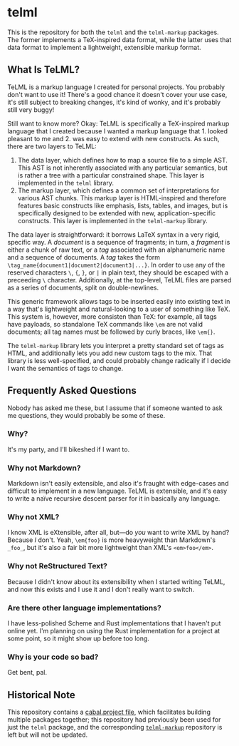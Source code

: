 # telml

This is the repository for both the `telml` and the `telml-markup`
packages. The former implements a TeX-inspired data format, while the
latter uses that data format to implement a lightweight, extensible
markup format.

## What Is TeLML?

TeLML is a markup language I created for personal projects. You
probably don't want to use it! There's a good chance it doesn't cover
your use case, it's still subject to breaking changes, it's kind of
wonky, and it's probably still very buggy!

Still want to know more? Okay: TeLML is specifically a TeX-inspired
markup language that I created because I wanted a markup language
that 1. looked pleasant to me and 2. was easy to extend with new
constructs. As such, there are two layers to TeLML:

1. The data layer, which defines how to map a source file to a simple
   AST. This AST is not inherently associated with any particular
   semantics, but is rather a tree with a particular constrained shape.
   This layer is implemented in the `telml` library.
2. The markup layer, which defines a common set of interpretations
   for various AST chunks. This markup layer is HTML-inspired and
   therefore features basic constructs like emphasis, lists, tables,
   and images, but is specifically designed to be extended with new,
   application-specific constructs. This layer is implemented in the
   `telml-markup` library.

The data layer is straightforward: it borrows LaTeX syntax in a very
rigid, specific way. A _document_ is a sequence of fragments; in turn,
a _fragment_ is either a chunk of raw text, or a _tag_ associated with
an alphanumeric name and a sequence of documents. A _tag_ takes the
form `\tag_name{document1|document2|document3|...}`. In order to use
any of the reserved characters `\`, `{`, `}`, or `|` in plain text,
they should be escaped with a preceeding `\` character. Additionally,
at the top-level, TeLML files are parsed as a series of documents,
split on double-newlines.

This generic framework allows tags to be inserted easily into existing
text in a way that's lightweight and natural-looking to a user of
something like TeX. This system is, however, more consisten than TeX:
for example, all tags have payloads, so standalone TeX commands like
`\em` are not valid documents; all tag names must be followed by curly
braces, like `\em{}`.

The `telml-markup` library lets you interpret a pretty standard set of
tags as HTML, and additionally lets you add new custom tags to the
mix. That library is less well-specified, and could probably change
radically if I decide I want the semantics of tags to change.

## Frequently Asked Questions

Nobody has asked me these, but I assume that if someone wanted to ask
me questions, they would probably be some of these.

### Why?

It's my party, and I'll bikeshed if I want to.

### Why not Markdown?

Markdown isn't easily extensible, and also it's fraught with
edge-cases and difficult to implement in a new language. TeLML is
extensible, and it's easy to write a naïve recursive descent parser
for it in basically any language.

### Why not XML?

I know XML is eXtensible, after all, but—do _you_ want to write XML by
hand? Because _I_ don't. Yeah, `\em{foo}` is more heavyweight than
Markdown's `_foo_`, but it's also a fair bit more lightweight than
XML's `<em>foo</em>`.

### Why not ReStructured Text?

Because I didn't know about its extensibility when I started writing
TeLML, and now this exists and I use it and I don't really want to
switch.

### Are there other language implementations?

I have less-polished Scheme and Rust implementations that I haven't
put online yet. I'm planning on using the Rust implementation for a
project at some point, so it might show up before too long.

### Why is your code so bad?

Get bent, pal.

## Historical Note

This repository contains a [cabal.project
file](http://blog.ezyang.com/2016/05/announcing-cabal-new-build-nix-style-local-builds/),
which facilitates building multiple packages together; this repository
had previously been used for just the `telml` package, and the
corresponding
[`telml-markup`](https://github.com/aisamanra/telml-markup) repository
is left but will not be updated.
